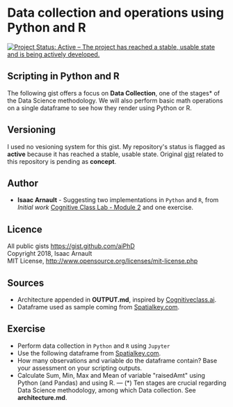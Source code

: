 # Data collection and operations using Python and R

[![Project Status: Active – The project has reached a stable, usable state and is being actively developed.](https://www.repostatus.org/badges/latest/active.svg)](https://www.repostatus.org/#active)

## Scripting in Python and R
The following gist offers a focus on <b>Data Collection</b>, one of the stages* of the Data Science methodology. We will also perform basic math operations on a single dataframe to see how they render using Python or R.

## Versioning

I used no vesioning system for this gist. My repository's status is flagged as <b>active</b> because it has reached a stable, usable state. Original [gist](https://gist.github.com/aiPhD/f4cdef7878e88ee2bed1254a2b5fbcb5) related to this repository is pending as <b>concept</b>.

## Author

* **Isaac Arnault** - Suggesting two implementations in `Python` and `R`, from *Initial work* [Cognitive Class Lab - Module 2](https://cognitiveclass.ai/courses/data-science-methodology-2/) and one exercise.

## Licence

All public gists https://gist.github.com/aiPhD<br>
Copyright 2018, Isaac Arnault<br>
MIT License, http://www.opensource.org/licenses/mit-license.php

## Sources
* Architecture appended in <b>OUTPUT.md</b>, inspired by [Cognitiveclass.ai](https://cognitiveclass.ai/).<br>
* Dataframe used as sample coming from [Spatialkey.com](https://support.spatialkey.com/spatialkey-sample-csv-data/).

## Exercise
* Perform data collection in `Python` and `R` using `Jupyter`<br>
* Use the following dataframe from [Spatialkey.com](http://samplecsvs.s3.amazonaws.com/TechCrunchcontinentalUSA.csv).
* How many observations and variable do the dataframe contain? Base your assessment on your scripting outputs.
* Calculate Sum, Min, Max and Mean of variable "raisedAmt" using Python (and Pandas) and using R.
—
(*) Ten stages are crucial regarding Data Science methodology, among which Data collection. See <b>architecture.md</b>.
